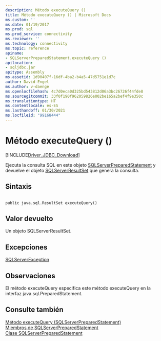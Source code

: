 ```yaml
---
description: Método executeQuery ()
title: Método executeQuery () | Microsoft Docs
ms.custom: ''
ms.date: 01/19/2017
ms.prod: sql
ms.prod_service: connectivity
ms.reviewer: ''
ms.technology: connectivity
ms.topic: reference
apiname:
- SQLServerPreparedStatement.executeQuery ()
apilocation:
- sqljdbc.jar
apitype: Assembly
ms.assetid: 1d90407f-16df-4ba2-b4a5-47d5751e1d7c
author: David-Engel
ms.author: v-daenge
ms.openlocfilehash: 4c7d0eca0d325bd543812d06a3bc26726f44fde8
ms.sourcegitcommit: 33f0f190f962059826e002be165a2bef4f9e350c
ms.translationtype: HT
ms.contentlocale: es-ES
ms.lasthandoff: 01/30/2021
ms.locfileid: "99168444"
---
```

# <a name="executequery-method-"></a>Método executeQuery ()
[!INCLUDE[Driver_JDBC_Download](../../../includes/driver_jdbc_download.md)]

  Ejecuta la consulta SQL en este objeto [SQLServerPreparedStatement](../../../connect/jdbc/reference/sqlserverpreparedstatement-class.md) y devuelve el objeto [SQLServerResultSet](../../../connect/jdbc/reference/sqlserverresultset-class.md) que genera la consulta.  
  
## <a name="syntax"></a>Sintaxis  
  
```  
  
public java.sql.ResultSet executeQuery()  
```  
  
## <a name="return-value"></a>Valor devuelto  
 Un objeto SQLServerResultSet.  
  
## <a name="exceptions"></a>Excepciones  
 [SQLServerException](../../../connect/jdbc/reference/sqlserverexception-class.md)  
  
## <a name="remarks"></a>Observaciones  
 El método executeQuery especifica este método executeQuery en la interfaz java.sql.PreparedStatement.  
  
## <a name="see-also"></a>Consulte también  
 [Método executeQuery &#40;SQLServerPreparedStatement&#41;](../../../connect/jdbc/reference/executequery-method-sqlserverpreparedstatement.md)   
 [Miembros de SQLServerPreparedStatement](../../../connect/jdbc/reference/sqlserverpreparedstatement-members.md)   
 [Clase SQLServerPreparedStatement](../../../connect/jdbc/reference/sqlserverpreparedstatement-class.md)  
  
  
